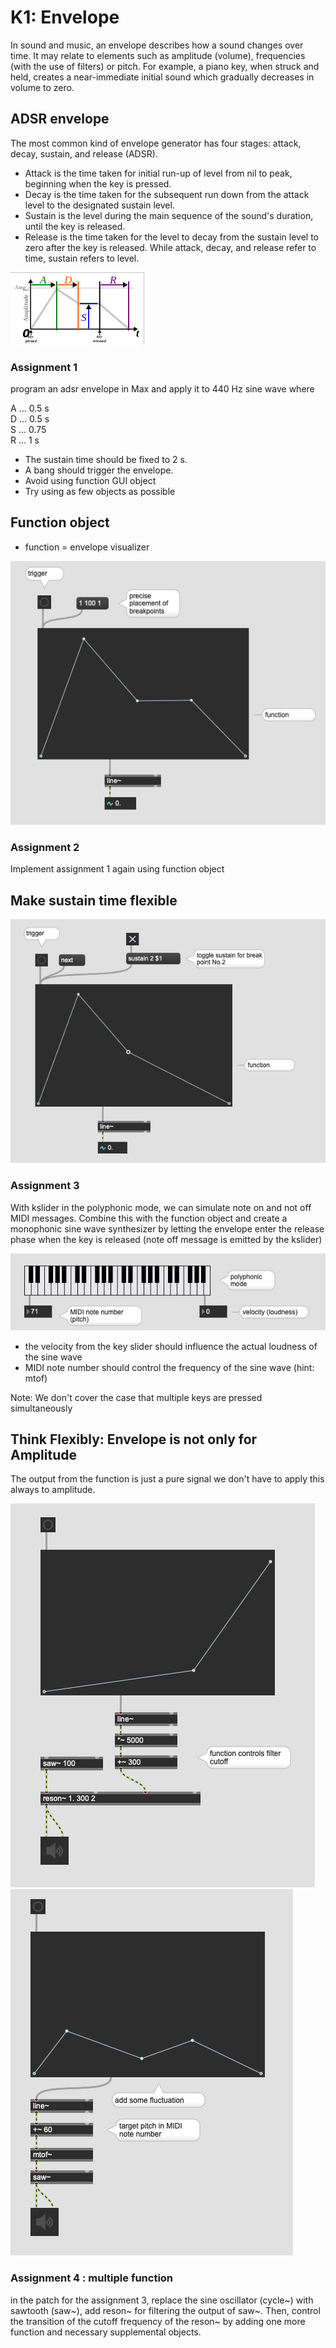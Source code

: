 # K1: Envelope

In sound and music, an envelope describes how a sound changes over time. It may relate to elements such as amplitude (volume), frequencies (with the use of filters) or pitch. For example, a piano key, when struck and held, creates a near-immediate initial sound which gradually decreases in volume to zero.

## ADSR envelope

The most common kind of envelope generator has four stages: attack, decay, sustain, and release (ADSR).

- Attack is the time taken for initial run-up of level from nil to peak, beginning when the key is pressed.
- Decay is the time taken for the subsequent run down from the attack level to the designated sustain level.
- Sustain is the level during the main sequence of the sound's duration, until the key is released.
- Release is the time taken for the level to decay from the sustain level to zero after the key is released.
While attack, decay, and release refer to time, sustain refers to level.

![](K1/adsr.png)

### Assignment 1

program an adsr envelope in Max and apply it to 440 Hz sine wave where

A ... 0.5 s  
D ... 0.5 s  
S ... 0.75  
R ... 1 s  

- The sustain time should be fixed to 2 s.  
- A bang should trigger the envelope.
- Avoid using function GUI object
- Try using as few objects as possible

## Function object

- function = envelope visualizer  

![](K1/function.png)

### Assignment 2

Implement assignment 1 again using function object

## Make sustain time flexible

![](K1/sustain.png)


### Assignment 3

With kslider in the polyphonic mode, we can simulate note on and not off MIDI messages.
Combine this with the function object and create a monophonic sine wave synthesizer by letting  the envelope enter the release phase when the key is released (note off message is emitted by the kslider)

![](K1/kslider.png)

- the velocity from the key slider should influence the actual loudness of the sine wave
- MIDI note number should control the frequency of the sine wave (hint: mtof)

Note: We don't cover the case that multiple keys are pressed simultaneously

## Think Flexibly: Envelope is not only for Amplitude

The output from the function is just a pure signal we don't have to apply this always to amplitude.

![](K1/filter.png)
![](K1/pitch.png)

### Assignment 4 : multiple function 

in the patch for the assignment 3, replace the sine oscillator (cycle~) with sawtooth (saw~), add reson~ for filtering the output of saw~. Then, control the transition of the cutoff frequency of the reson~ by adding one more function and necessary supplemental objects.










